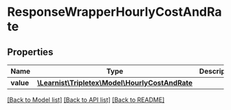 # ResponseWrapperHourlyCostAndRate

## Properties
Name | Type | Description | Notes
------------ | ------------- | ------------- | -------------
**value** | [**\Learnist\Tripletex\Model\HourlyCostAndRate**](HourlyCostAndRate.md) |  | [optional] 

[[Back to Model list]](../../README.md#documentation-for-models) [[Back to API list]](../../README.md#documentation-for-api-endpoints) [[Back to README]](../../README.md)

